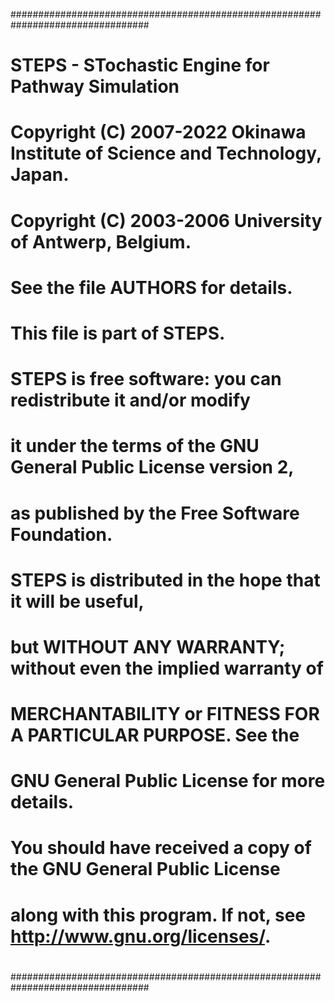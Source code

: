 #################################################################################
#
#    STEPS - STochastic Engine for Pathway Simulation
#    Copyright (C) 2007-2022 Okinawa Institute of Science and Technology, Japan.
#    Copyright (C) 2003-2006 University of Antwerp, Belgium.
#    
#    See the file AUTHORS for details.
#    This file is part of STEPS.
#    
#    STEPS is free software: you can redistribute it and/or modify
#    it under the terms of the GNU General Public License version 2,
#    as published by the Free Software Foundation.
#    
#    STEPS is distributed in the hope that it will be useful,
#    but WITHOUT ANY WARRANTY; without even the implied warranty of
#    MERCHANTABILITY or FITNESS FOR A PARTICULAR PURPOSE. See the
#    GNU General Public License for more details.
#    
#    You should have received a copy of the GNU General Public License
#    along with this program. If not, see <http://www.gnu.org/licenses/>.
#
#################################################################################   
